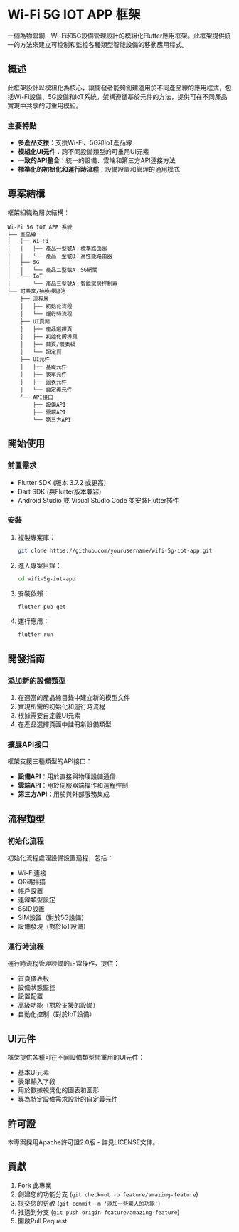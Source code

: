 # Wi-Fi 5G IOT APP 框架

一個為物聯網、Wi-Fi和5G設備管理設計的模組化Flutter應用框架。此框架提供統一的方法來建立可控制和監控各種類型智能設備的移動應用程式。

## 概述

此框架設計以模組化為核心，讓開發者能夠創建適用於不同產品線的應用程式，包括Wi-Fi設備、5G設備和IoT系統。架構遵循基於元件的方法，提供可在不同產品實現中共享的可重用模組。

### 主要特點

- **多產品支援**：支援Wi-Fi、5G和IoT產品線
- **模組化UI元件**：跨不同設備類型的可重用UI元素
- **一致的API整合**：統一的設備、雲端和第三方API連接方法
- **標準化的初始化和運行時流程**：設備設置和管理的通用模式

## 專案結構

框架組織為層次結構：

```
Wi-Fi 5G IOT APP 系統
├── 產品線
│   ├── Wi-Fi
│   │   ├── 產品一型號A：標準路由器
│   │   └── 產品一型號B：高性能路由器
│   ├── 5G
│   │   └── 產品二型號A：5G網關
│   └── IoT
│       └── 產品三型號A：智能家居控制器
└── 可共享/抽換模組池
    ├── 流程層
    │   ├── 初始化流程
    │   └── 運行時流程
    ├── UI頁面
    │   ├── 產品選擇頁
    │   ├── 初始化嚮導頁
    │   ├── 首頁/儀表板
    │   └── 設定頁
    ├── UI元件
    │   ├── 基礎元件
    │   ├── 表單元件
    │   ├── 圖表元件
    │   └── 自定義元件
    └── API接口
        ├── 設備API
        ├── 雲端API
        └── 第三方API
```

## 開始使用

### 前置需求

- Flutter SDK (版本 3.7.2 或更高)
- Dart SDK (與Flutter版本兼容)
- Android Studio 或 Visual Studio Code 並安裝Flutter插件

### 安裝

1. 複製專案庫：
   ```bash
   git clone https://github.com/yourusername/wifi-5g-iot-app.git
   ```

2. 進入專案目錄：
   ```bash
   cd wifi-5g-iot-app
   ```

3. 安裝依賴：
   ```bash
   flutter pub get
   ```

4. 運行應用：
   ```bash
   flutter run
   ```

## 開發指南

### 添加新的設備類型

1. 在適當的產品線目錄中建立新的模型文件
2. 實現所需的初始化和運行時流程
3. 根據需要自定義UI元素
4. 在產品選擇頁面中註冊新設備類型

### 擴展API接口

框架支援三種類型的API接口：
- **設備API**：用於直接與物理設備通信
- **雲端API**：用於伺服器端操作和遠程控制
- **第三方API**：用於與外部服務集成

## 流程類型

### 初始化流程

初始化流程處理設備設置過程，包括：
- Wi-Fi連接
- QR碼掃描
- 帳戶設置
- 連線類型設定
- SSID設置
- SIM設置（對於5G設備）
- 設備發現（對於IoT設備）

### 運行時流程

運行時流程管理設備的正常操作，提供：
- 首頁儀表板
- 設備狀態監控
- 設置配置
- 高級功能（對於支援的設備）
- 自動化控制（對於IoT設備）

## UI元件

框架提供各種可在不同設備類型間重用的UI元件：
- 基本UI元素
- 表單輸入字段
- 用於數據視覺化的圖表和圖形
- 專為特定設備需求設計的自定義元件

## 許可證

本專案採用Apache許可證2.0版 - 詳見LICENSE文件。

## 貢獻

1. Fork 此專案
2. 創建您的功能分支 (`git checkout -b feature/amazing-feature`)
3. 提交您的更改 (`git commit -m '添加一些驚人的功能'`)
4. 推送到分支 (`git push origin feature/amazing-feature`)
5. 開啟Pull Request